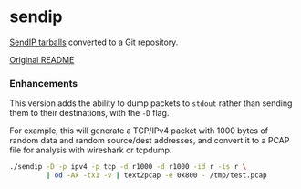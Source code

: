 sendip
======

[SendIP tarballs](https://www-x.antd.nist.gov/ipv6/sendip.html) converted to a Git repository.

[Original README](README)

### Enhancements

This version adds the ability to dump packets to `stdout` rather than sending them to their
destinations, with the `-D` flag.

For example, this will generate a TCP/IPv4 packet with 1000 bytes of random data and random
source/dest addresses, and convert it to a PCAP file for analysis with wireshark or tcpdump.

```sh
./sendip -D -p ipv4 -p tcp -d r1000 -d r1000 -id r -is r \
         | od -Ax -tx1 -v | text2pcap -e 0x800 - /tmp/test.pcap
```
